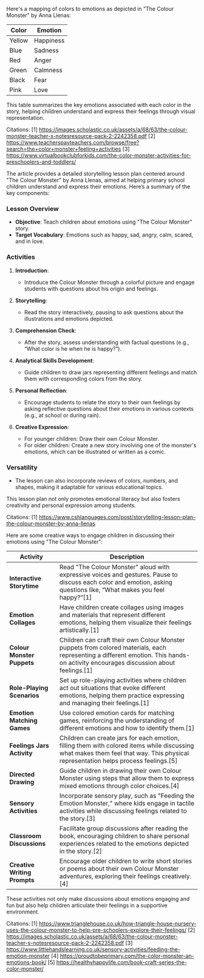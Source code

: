 Here's a mapping of colors to emotions as depicted in "The Colour Monster" by Anna Llenas:

| **Color** | **Emotion**   |
|-----------|---------------|
| Yellow    | Happiness      |
| Blue      | Sadness        |
| Red       | Anger         |
| Green     | Calmness      |
| Black     | Fear          |
| Pink      | Love          |

This table summarizes the key emotions associated with each color in the story, helping children understand and express their feelings through visual representation.

Citations:
[1] https://images.scholastic.co.uk/assets/a/68/63/the-colour-monster-teacher-s-notesresource-pack-2-2242358.pdf
[2] https://www.teacherspayteachers.com/browse/free?search=the+color+monster+feeling+activities
[3] https://www.virtualbookclubforkids.com/the-color-monster-activities-for-preschoolers-and-toddlers/

The article provides a detailed storytelling lesson plan centered around "The Colour Monster" by Anna Llenas, aimed at helping primary school children understand and express their emotions. Here’s a summary of the key components:

### Lesson Overview
- **Objective**: Teach children about emotions using "The Colour Monster" story.
- **Target Vocabulary**: Emotions such as happy, sad, angry, calm, scared, and in love.

### Activities
1. **Introduction**:
   - Introduce the Colour Monster through a colorful picture and engage students with questions about his origin and feelings.

2. **Storytelling**:
   - Read the story interactively, pausing to ask questions about the illustrations and emotions depicted.

3. **Comprehension Check**:
   - After the story, assess understanding with factual questions (e.g., “What color is he when he is happy?”).

4. **Analytical Skills Development**:
   - Guide children to draw jars representing different feelings and match them with corresponding colors from the story.

5. **Personal Reflection**:
   - Encourage students to relate the story to their own feelings by asking reflective questions about their emotions in various contexts (e.g., at school or during rain).

6. **Creative Expression**:
   - For younger children: Draw their own Colour Monster.
   - For older children: Create a new story involving one of the monster's emotions, which can be illustrated or written as a comic.

### Versatility
- The lesson can also incorporate reviews of colors, numbers, and shapes, making it adaptable for various educational topics.

This lesson plan not only promotes emotional literacy but also fosters creativity and personal expression among students.

Citations:
[1] https://www.cshlanguages.com/post/storytelling-lesson-plan-the-colour-monster-by-anna-llenas


Here are some creative ways to engage children in discussing their emotions using "The Colour Monster":

| **Activity**                     | **Description**                                                                                                      |
|----------------------------------|----------------------------------------------------------------------------------------------------------------------|
| **Interactive Storytime**        | Read "The Colour Monster" aloud with expressive voices and gestures. Pause to discuss each color and emotion, asking questions like, “What makes you feel happy?”[1] |
| **Emotion Collages**             | Have children create collages using images and materials that represent different emotions, helping them visualize their feelings artistically.[1] |
| **Colour Monster Puppets**       | Children can craft their own Colour Monster puppets from colored materials, each representing a different emotion. This hands-on activity encourages discussion about feelings.[1] |
| **Role-Playing Scenarios**       | Set up role-playing activities where children act out situations that evoke different emotions, helping them practice expressing and managing their feelings.[1] |
| **Emotion Matching Games**        | Use colored emotion cards for matching games, reinforcing the understanding of different emotions and how to identify them.[1] |
| **Feelings Jars Activity**       | Children can create jars for each emotion, filling them with colored items while discussing what makes them feel that way. This physical representation helps process feelings.[5] |
| **Directed Drawing**             | Guide children in drawing their own Colour Monster using steps that allow them to express mixed emotions through color choices.[4] |
| **Sensory Activities**           | Incorporate sensory play, such as "Feeding the Emotion Monster," where kids engage in tactile activities while discussing feelings related to the story.[3] |
| **Classroom Discussions**        | Facilitate group discussions after reading the book, encouraging children to share personal experiences related to the emotions depicted in the story.[2] |
| **Creative Writing Prompts**     | Encourage older children to write short stories or poems about their own Colour Monster adventures, exploring their feelings creatively.[4] |

These activities not only make discussions about emotions engaging and fun but also help children articulate their feelings in a supportive environment.

Citations:
[1] https://www.trianglehouse.co.uk/how-triangle-house-nursery-uses-the-colour-monster-to-help-pre-schoolers-explore-their-feelings/
[2] https://images.scholastic.co.uk/assets/a/68/63/the-colour-monster-teacher-s-notesresource-pack-2-2242358.pdf
[3] https://www.littlehandslearning.co.uk/sensory-activities/feeding-the-emotion-monster
[4] https://proudtobeprimary.com/the-color-monster-an-emotions-book/
[5] https://healthyhappylife.com/book-craft-series-the-color-monster/
